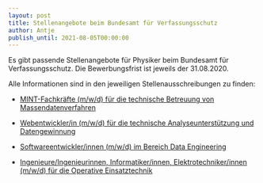 ```yaml
---
layout: post
title: Stellenangebote beim Bundesamt für Verfassungsschutz
author: Antje
publish_until: 2021-08-05T00:00:00
---
```


Es gibt passende Stellenangebote für Physiker beim Bundesamt für Verfassungsschutz.
Die Bewerbungsfrist ist jeweils der 31.08.2020.

Alle Informationen sind in den jeweiligen Stellenausschreibungen zu finden:

* [MINT-Fachkräfte (m/w/d) für die technische Betreuung von Massendatenverfahren](dokumente/ausschreibungen_jobboerse/2020-08-05_bfv1.pdf)

* [Webentwickler/in (m/w/d) für die technische Analyseunterstützung und Datengewinnung](dokumente/ausschreibungen_jobboerse/2020-08-05_bfv2.pdf)

* [Softwareentwickler/innen (m/w/d) im Bereich Data Engineering](dokumente/ausschreibungen_jobboerse/2020-08-05_bfv3.pdf)

* [Ingenieure/Ingenieurinnen, Informatiker/innen, Elektrotechniker/innen (m/w/d) für die Operative Einsatztechnik](dokumente/ausschreibungen_jobboerse/2020-08-05_bfv4.pdf)
